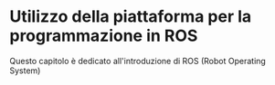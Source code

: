# Utilizzo della piattaforma per la programmazione in ROS 

Questo capitolo è dedicato all'introduzione di ROS \(Robot Operating System\) 

